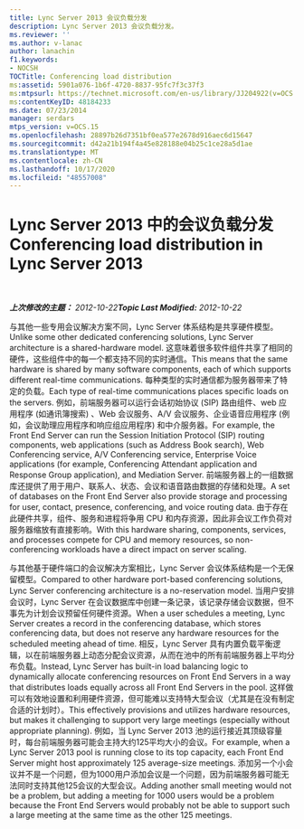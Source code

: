 ```yaml
---
title: Lync Server 2013 会议负载分发
description: Lync Server 2013 会议负载分发。
ms.reviewer: ''
ms.author: v-lanac
author: lanachin
f1.keywords:
- NOCSH
TOCTitle: Conferencing load distribution
ms:assetid: 5901a076-1b6f-4720-8837-95fc7f3c37f3
ms:mtpsurl: https://technet.microsoft.com/en-us/library/JJ204922(v=OCS.15)
ms:contentKeyID: 48184233
ms.date: 07/23/2014
manager: serdars
mtps_version: v=OCS.15
ms.openlocfilehash: 28897b26d7351bf0ea577e2678d916aec6d15647
ms.sourcegitcommit: d42a21b194f4a45e828188e04b25c1ce28a5d1ae
ms.translationtype: MT
ms.contentlocale: zh-CN
ms.lasthandoff: 10/17/2020
ms.locfileid: "48557008"
---
```

# <a name="conferencing-load-distribution-in-lync-server-2013"></a><span data-ttu-id="40a61-103">Lync Server 2013 中的会议负载分发</span><span class="sxs-lookup"><span data-stu-id="40a61-103">Conferencing load distribution in Lync Server 2013</span></span>

<div data-xmlns="http://www.w3.org/1999/xhtml">

<div class="topic" data-xmlns="http://www.w3.org/1999/xhtml" data-msxsl="urn:schemas-microsoft-com:xslt" data-cs="https://msdn.microsoft.com/">

<div data-asp="https://msdn2.microsoft.com/asp">



</div>

<div id="mainSection">

<div id="mainBody">

<span> </span>

<span data-ttu-id="40a61-104">_**上次修改的主题：** 2012-10-22_</span><span class="sxs-lookup"><span data-stu-id="40a61-104">_**Topic Last Modified:** 2012-10-22_</span></span>

<span data-ttu-id="40a61-105">与其他一些专用会议解决方案不同，Lync Server 体系结构是共享硬件模型。</span><span class="sxs-lookup"><span data-stu-id="40a61-105">Unlike some other dedicated conferencing solutions, Lync Server architecture is a shared-hardware model.</span></span> <span data-ttu-id="40a61-106">这意味着很多软件组件共享了相同的硬件，这些组件中的每一个都支持不同的实时通信。</span><span class="sxs-lookup"><span data-stu-id="40a61-106">This means that the same hardware is shared by many software components, each of which supports different real-time communications.</span></span> <span data-ttu-id="40a61-107">每种类型的实时通信都为服务器带来了特定的负载。</span><span class="sxs-lookup"><span data-stu-id="40a61-107">Each type of real-time communications places specific loads on the servers.</span></span> <span data-ttu-id="40a61-108">例如，前端服务器可以运行会话初始协议 (SIP) 路由组件、web 应用程序 (如通讯簿搜索) 、Web 会议服务、A/V 会议服务、企业语音应用程序 (例如，会议助理应用程序和响应组应用程序) 和中介服务器。</span><span class="sxs-lookup"><span data-stu-id="40a61-108">For example, the Front End Server can run the Session Initiation Protocol (SIP) routing components, web applications (such as Address Book search), Web Conferencing service, A/V Conferencing service, Enterprise Voice applications (for example, Conferencing Attendant application and Response Group application), and Mediation Server.</span></span> <span data-ttu-id="40a61-109">前端服务器上的一组数据库还提供了用于用户、联系人、状态、会议和语音路由数据的存储和处理。</span><span class="sxs-lookup"><span data-stu-id="40a61-109">A set of databases on the Front End Server also provide storage and processing for user, contact, presence, conferencing, and voice routing data.</span></span> <span data-ttu-id="40a61-110">由于存在此硬件共享，组件、服务和进程将争用 CPU 和内存资源，因此非会议工作负荷对服务器缩放有直接影响。</span><span class="sxs-lookup"><span data-stu-id="40a61-110">With this hardware sharing, components, services, and processes compete for CPU and memory resources, so non-conferencing workloads have a direct impact on server scaling.</span></span>

<span data-ttu-id="40a61-111">与其他基于硬件端口的会议解决方案相比，Lync Server 会议体系结构是一个无保留模型。</span><span class="sxs-lookup"><span data-stu-id="40a61-111">Compared to other hardware port-based conferencing solutions, Lync Server conferencing architecture is a no-reservation model.</span></span> <span data-ttu-id="40a61-112">当用户安排会议时，Lync Server 在会议数据库中创建一条记录，该记录存储会议数据，但不事先为计划会议预留任何硬件资源。</span><span class="sxs-lookup"><span data-stu-id="40a61-112">When a user schedules a meeting, Lync Server creates a record in the conferencing database, which stores conferencing data, but does not reserve any hardware resources for the scheduled meeting ahead of time.</span></span> <span data-ttu-id="40a61-113">相反，Lync Server 具有内置负载平衡逻辑，以在前端服务器上动态分配会议资源，从而在池中的所有前端服务器上平均分布负载。</span><span class="sxs-lookup"><span data-stu-id="40a61-113">Instead, Lync Server has built-in load balancing logic to dynamically allocate conferencing resources on Front End Servers in a way that distributes loads equally across all Front End Servers in the pool.</span></span> <span data-ttu-id="40a61-114">这样做可以有效地设置和利用硬件资源，但可能难以支持特大型会议（尤其是在没有制定合适的计划时）。</span><span class="sxs-lookup"><span data-stu-id="40a61-114">This effectively provisions and utilizes hardware resources, but makes it challenging to support very large meetings (especially without appropriate planning).</span></span> <span data-ttu-id="40a61-115">例如，当 Lync Server 2013 池的运行接近其顶级容量时，每台前端服务器可能会主持大约125平均大小的会议。</span><span class="sxs-lookup"><span data-stu-id="40a61-115">For example, when a Lync Server 2013 pool is running close to its top capacity, each Front End Server might host approximately 125 average-size meetings.</span></span> <span data-ttu-id="40a61-116">添加另一个小会议并不是一个问题，但为1000用户添加会议是一个问题，因为前端服务器可能无法同时支持其他125会议的大型会议。</span><span class="sxs-lookup"><span data-stu-id="40a61-116">Adding another small meeting would not be a problem, but adding a meeting for 1000 users would be a problem because the Front End Servers would probably not be able to support such a large meeting at the same time as the other 125 meetings.</span></span>

</div>

<span> </span>

</div>

</div>

</div>

